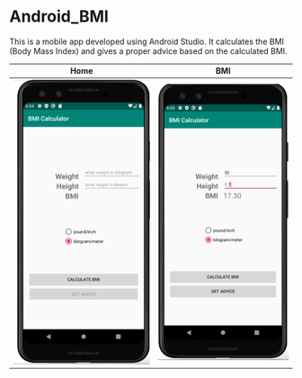 # Android_BMI
This is a mobile app developed using Android Studio. 
It calculates the BMI (Body Mass Index) and gives a proper advice based on the calculated BMI.


Home | BMI
:---:|:---:
![](https://github.com/zihantan/Android_BMI/blob/main/home.png)|![](https://github.com/zihantan/Android_BMI/blob/main/BMI.png)

  
